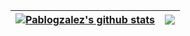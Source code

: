 | <a href="https://github.com/anuraghazra/github-readme-stats"><img align="center" src="https://github-readme-stats.vercel.app/api?username=pablogzalez&show_icons=true&include_all_commits=true&theme=dark&hide_border=true" alt="Pablogzalez's github stats" /></a> | <a href="https://github.com/anuraghazra/github-readme-stats"><img align="center" src="https://github-readme-stats.vercel.app/api/top-langs/?username=pablogzalez&layout=compact&theme=dark&hide_border=true" /></a> |
| ------------- | ------------- |
